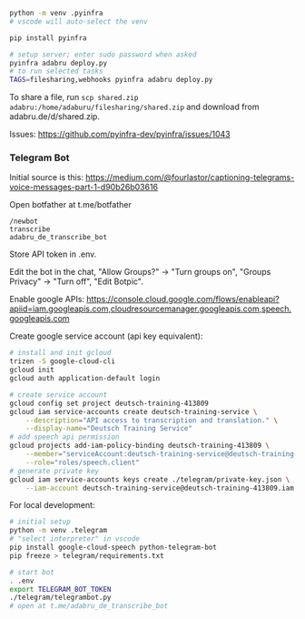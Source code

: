 ```bash
python -m venv .pyinfra
# vscode will auto-select the venv

pip install pyinfra

# setup server; enter sudo password when asked
pyinfra adabru deploy.py
# to run selected tasks
TAGS=filesharing,webhooks pyinfra adabru deploy.py
```

To share a file, run `scp shared.zip adabru:/home/adaburu/filesharing/shared.zip` and download from adabru.de/d/shared.zip.

Issues: https://github.com/pyinfra-dev/pyinfra/issues/1043

### Telegram Bot

Initial source is this: https://medium.com/@fourlastor/captioning-telegrams-voice-messages-part-1-d90b26b03616

Open botfather at t.me/botfather

```
/newbot
transcribe
adabru_de_transcribe_bot
```

Store API token in .env.

Edit the bot in the chat, "Allow Groups?" -> "Turn groups on", "Groups Privacy" -> "Turn off", "Edit Botpic".

Enable google APIs: https://console.cloud.google.com/flows/enableapi?apiid=iam.googleapis.com,cloudresourcemanager.googleapis.com,speech.googleapis.com

Create google service account (api key equivalent):

```bash
# install and init gcloud
trizen -S google-cloud-cli
gcloud init
gcloud auth application-default login

# create service account
gcloud config set project deutsch-training-413809
gcloud iam service-accounts create deutsch-training-service \
    --description="API access to transcription and translation." \
    --display-name="Deutsch Training Service"
# add speech api permission
gcloud projects add-iam-policy-binding deutsch-training-413809 \
    --member="serviceAccount:deutsch-training-service@deutsch-training-413809.iam.gserviceaccount.com" \
    --role="roles/speech.client"
# generate private key
gcloud iam service-accounts keys create ./telegram/private-key.json \
    --iam-account deutsch-training-service@deutsch-training-413809.iam.gserviceaccount.com
```

For local development:

```bash
# initial setup
python -m venv .telegram
# "select interpreter" in vscode
pip install google-cloud-speech python-telegram-bot
pip freeze > telegram/requirements.txt

# start bot
. .env
export TELEGRAM_BOT_TOKEN
./telegram/telegrambot.py
# open at t.me/adabru_de_transcribe_bot
```
